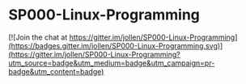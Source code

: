 # SP000-Linux-Programming

[![Join the chat at https://gitter.im/jollen/SP000-Linux-Programming](https://badges.gitter.im/jollen/SP000-Linux-Programming.svg)](https://gitter.im/jollen/SP000-Linux-Programming?utm_source=badge&utm_medium=badge&utm_campaign=pr-badge&utm_content=badge)